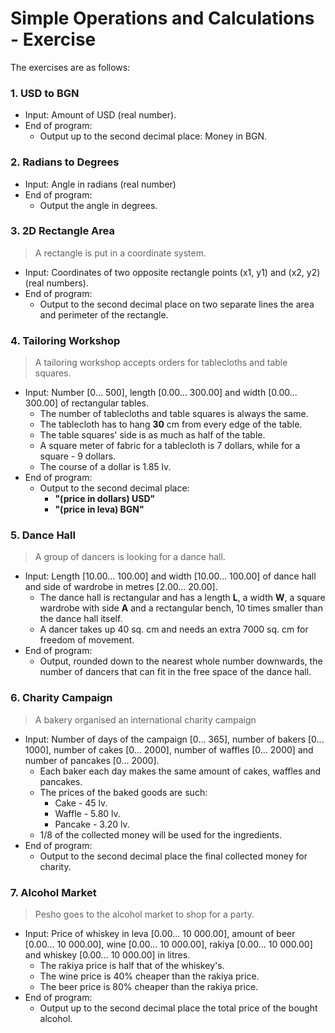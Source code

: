 # Simple Operations and Calculations - Exercise

The exercises are as follows:

### 1. USD to BGN
  - Input: Amount of USD (real number).
  - End of program: 
      - Output up to the second decimal place: Money in BGN.
  
### 2. Radians to Degrees
  - Input: Angle in radians (real number)
  - End of program: 
    - Output the angle in degrees.
  
### 3. 2D Rectangle Area
> A rectangle is put in a coordinate system.
  - Input: Coordinates of two opposite rectangle points (x1, y1) and (x2, y2) (real numbers).
  - End of program: 
    - Output to the second decimal place on two separate lines the area and perimeter of the rectangle.
  
### 4. Tailoring Workshop
> A tailoring workshop accepts orders for tablecloths and table squares.
  - Input: Number [0... 500], length [0.00... 300.00] and width [0.00... 300.00] of rectangular tables.
    - The number of tablecloths and table squares is always the same.
    - The tablecloth has to hang **30** cm from every edge of the table.
    - The table squares' side is as much as half of the table.
    - A square meter of fabric for a tablecloth is 7 dollars, while for a square - 9 dollars.
    - The course of a dollar is 1.85 lv.
  - End of program: 
    - Output to the second decimal place:
      - **"(price in dollars) USD"**
      - **"(price in leva) BGN"**
  
### 5. Dance Hall
> A group of dancers is looking for a dance hall.
  - Input: Length [10.00... 100.00] and width [10.00... 100.00] of dance hall and side of wardrobe in metres [2.00... 20.00].
    - The dance hall is rectangular and has a length **L**, a width **W**, a square wardrobe with side **A** and a rectangular bench, 10 times smaller than the dance hall itself.
    - A dancer takes up 40 sq. cm and needs an extra 7000 sq. cm for freedom of movement.
  - End of program: 
    - Output, rounded down to the nearest whole number downwards, the number of dancers that can fit in the free space of the dance hall.
  
### 6. Charity Campaign
> A bakery organised an international charity campaign
  - Input: Number of days of the campaign [0... 365], number of bakers [0... 1000], number of cakes [0... 2000], number of waffles [0... 2000] and number of pancakes [0... 2000].
    - Each baker each day makes the same amount of cakes, waffles and pancakes.
    - The prices of the baked goods are such:
      - Cake - 45 lv.
      - Waffle - 5.80 lv.
      - Pancake - 3.20 lv.
    - 1/8 of the collected money will be used for the ingredients.
  - End of program: 
    - Output to the second decimal place the final collected money for charity.
  
### 7. Alcohol Market
> Pesho goes to the alcohol market to shop for a party.
  - Input: Price of whiskey in leva [0.00... 10 000.00], amount of beer [0.00... 10 000.00], wine [0.00... 10 000.00], rakiya [0.00... 10 000.00] and whiskey [0.00... 10 000.00] in litres.
    - The rakiya price is half that of the whiskey's.
    - The wine price is 40% cheaper than the rakiya price.
    - The beer price is 80% cheaper than the rakiya price.
  - End of program: 
    - Output up to the second decimal place the total price of the bought alcohol.

